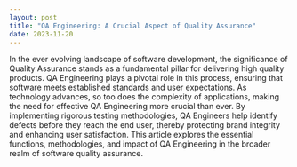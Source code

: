 ```yaml
---
layout: post
title: "QA Engineering: A Crucial Aspect of Quality Assurance"
date: 2023-11-20
---
```


In the ever evolving landscape of software development, the significance of Quality Assurance stands as a fundamental pillar for delivering high quality products. QA Engineering plays a pivotal role in this process, ensuring that software meets established standards and user expectations. As technology advances, so too does the complexity of applications, making the need for effective QA Engineering more crucial than ever. By implementing rigorous testing methodologies, QA Engineers help identify defects before they reach the end user, thereby protecting brand integrity and enhancing user satisfaction. This article explores the essential functions, methodologies, and impact of QA Engineering in the broader realm of software quality assurance.
